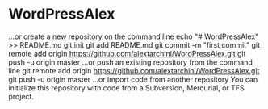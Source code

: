 # WordPressAlex

…or create a new repository on the command line
echo "# WordPressAlex" >> README.md
git init
git add README.md
git commit -m "first commit"
git remote add origin https://github.com/alextarchini/WordPressAlex.git
git push -u origin master
…or push an existing repository from the command line
git remote add origin https://github.com/alextarchini/WordPressAlex.git
git push -u origin master
…or import code from another repository
You can initialize this repository with code from a Subversion, Mercurial, or TFS project.
